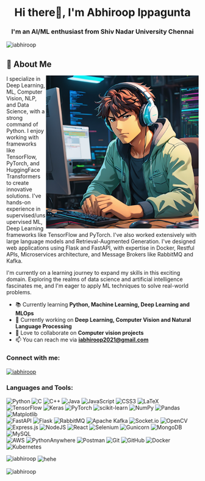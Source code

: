 <h1 align="center">Hi there👋, I'm Abhiroop Ippagunta</h1>
<h3 align="center">I'm an AI/ML enthusiast from Shiv Nadar University Chennai</h3>
<p align="left"> <img src="https://komarev.com/ghpvc/?username=iabhiroop&label=Profile%20views&color=0e75b6&style=flat" alt="iabhiroop" /> </p>

## 🚀 About Me
<img align ="right" alt="coding" width ="400" src="image.png">

I specialize in Deep Learning, ML, Computer Vision, NLP, and Data Science, with a strong command of Python. I enjoy working with frameworks like TensorFlow, PyTorch, and HuggingFace Transformers to create innovative solutions. I've hands-on experience in supervised/unsupervised ML, Deep Learning frameworks like TensorFlow and PyTorch. I've also worked extensively with large language models and Retrieval-Augmented Generation. I've designed web applications using Flask and FastAPI, with expertise in Docker, Restful APIs, Microservices architecture, and Message Brokers like RabbitMQ and Kafka.

I'm currently on a learning journey to expand my skills in this exciting domain. Exploring the realms of data science and artificial intelligence fascinates me, and I'm eager to apply ML techniques to solve real-world problems.

- 📚 Currently learning **Python, Machine Learning, Deep Learning and MLOps**
- 🔭 Currently working on **Deep Learning, Computer Vision and  Natural Language Processing**
- 👯 Love to collaborate on **Computer vision projects**
- 📫 You can reach me via **iabhiroop2021@gmail.com**

<h3 align="left">Connect with me:</h3>
<p align="left">
<a href="www.linkedin.com/in/abhiroop-ippagunta-359082242" target="blank"><img align="center" src="https://raw.githubusercontent.com/rahuldkjain/github-profile-readme-generator/master/src/images/icons/Social/linked-in-alt.svg" alt="iabhiroop" height="30" width="40" /></a>
</p>
<h3 align="left">Languages and Tools:</h3>

![Python](https://img.shields.io/badge/python-3670A0?style=for-the-badge&logo=python&logoColor=ffdd54)
![C](https://img.shields.io/badge/c-%2300599C.svg?style=for-the-badge&logo=c&logoColor=white)
![C++](https://img.shields.io/badge/c++-%2300599C.svg?style=for-the-badge&logo=c%2B%2B&logoColor=white)
![Java](https://img.shields.io/badge/java-%23ED8B00.svg?style=for-the-badge&logo=openjdk&logoColor=white)
![JavaScript](https://img.shields.io/badge/javascript-%23323330.svg?style=for-the-badge&logo=javascript&logoColor=%23F7DF1E) 
![CSS3](https://img.shields.io/badge/css3-%231572B6.svg?style=for-the-badge&logo=css3&logoColor=white)
![LaTeX](https://img.shields.io/badge/latex-%23008080.svg?style=for-the-badge&logo=latex&logoColor=white)
<br>
![TensorFlow](https://img.shields.io/badge/TensorFlow-%23FF6F00.svg?style=for-the-badge&logo=TensorFlow&logoColor=white)
![Keras](https://img.shields.io/badge/Keras-%23D00000.svg?style=for-the-badge&logo=Keras&logoColor=white)
![PyTorch](https://img.shields.io/badge/PyTorch-%23EE4C2C.svg?style=for-the-badge&logo=PyTorch&logoColor=white)
![scikit-learn](https://img.shields.io/badge/scikit--learn-%23F7931E.svg?style=for-the-badge&logo=scikit-learn&logoColor=white)
![NumPy](https://img.shields.io/badge/numpy-%23013243.svg?style=for-the-badge&logo=numpy&logoColor=white)
![Pandas](https://img.shields.io/badge/pandas-%23150458.svg?style=for-the-badge&logo=pandas&logoColor=white)
![Matplotlib](https://img.shields.io/badge/Matplotlib-%23ffffff.svg?style=for-the-badge&logo=Matplotlib&logoColor=black)
<br>
![FastAPI](https://img.shields.io/badge/FastAPI-005571?style=for-the-badge&logo=fastapi)
![Flask](https://img.shields.io/badge/flask-%23000.svg?style=for-the-badge&logo=flask&logoColor=white)
![RabbitMQ](https://img.shields.io/badge/Rabbitmq-FF6600?style=for-the-badge&logo=rabbitmq&logoColor=white)
![Apache Kafka](https://img.shields.io/badge/Apache%20Kafka-000?style=for-the-badge&logo=apachekafka)
![Socket.io](https://img.shields.io/badge/Socket.io-black?style=for-the-badge&logo=socket.io&badgeColor=010101)
![OpenCV](https://img.shields.io/badge/opencv-%23white.svg?style=for-the-badge&logo=opencv&logoColor=white) ![Express.js](https://img.shields.io/badge/express.js-%23404d59.svg?style=for-the-badge&logo=express&logoColor=%2361DAFB) ![NodeJS](https://img.shields.io/badge/node.js-6DA55F?style=for-the-badge&logo=node.js&logoColor=white) ![React](https://img.shields.io/badge/react-%2320232a.svg?style=for-the-badge&logo=react&logoColor=%2361DAFB)
![Selenium](https://img.shields.io/badge/-selenium-%43B02A?style=for-the-badge&logo=selenium&logoColor=white)
![Gunicorn](https://img.shields.io/badge/gunicorn-%298729.svg?style=for-the-badge&logo=gunicorn&logoColor=white)
![MongoDB](https://img.shields.io/badge/MongoDB-%234ea94b.svg?style=for-the-badge&logo=mongodb&logoColor=white)
![MySQL](https://img.shields.io/badge/mysql-4479A1.svg?style=for-the-badge&logo=mysql&logoColor=white)
<br>
![AWS](https://img.shields.io/badge/AWS-%23FF9900.svg?style=for-the-badge&logo=amazon-aws&logoColor=white)
![PythonAnywhere](https://img.shields.io/badge/pythonanywhere-%232F9FD7.svg?style=for-the-badge&logo=pythonanywhere&logoColor=151515)
![Postman](https://img.shields.io/badge/Postman-FF6C37?style=for-the-badge&logo=postman&logoColor=white)
![Git](https://img.shields.io/badge/git-%23F05033.svg?style=for-the-badge&logo=git&logoColor=white)
![GitHub](https://img.shields.io/badge/github-%23121011.svg?style=for-the-badge&logo=github&logoColor=white)
![Docker](https://img.shields.io/badge/docker-%230db7ed.svg?style=for-the-badge&logo=docker&logoColor=white)
![Kubernetes](https://img.shields.io/badge/kubernetes-%23326ce5.svg?style=for-the-badge&logo=kubernetes&logoColor=white)


<p><img align="left" src="https://github-readme-stats.vercel.app/api/top-langs?username=iabhiroop&show_icons=true&locale=en&layout=compact" alt="iabhiroop" /></p>

<p>&nbsp;<img align="center" src="https://github-readme-stats.vercel.app/api?username=iabhiroop&show_icons=true&locale=en" alt="hehe" /></p>

<p><img align="center" src="https://github-readme-streak-stats.herokuapp.com/?user=iabhiroop&" alt="iabhiroop" /></p>
